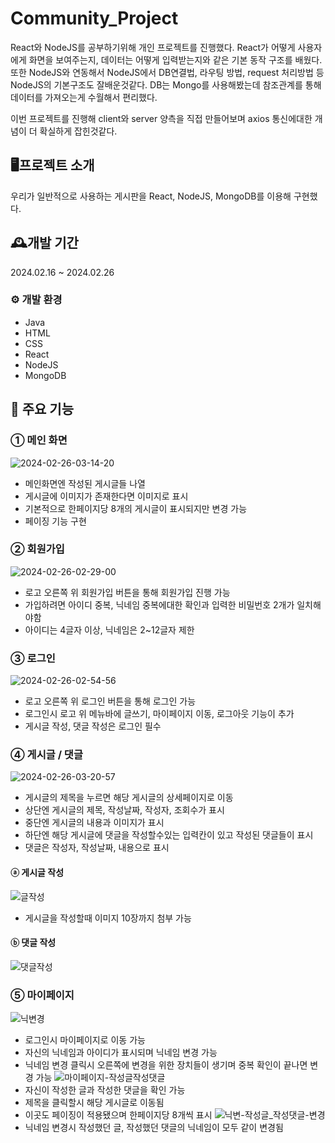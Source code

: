 # Community_Project
React와 NodeJS를 공부하기위해 개인 프로젝트를 진행했다.
React가 어떻게 사용자에게 화면을 보여주는지, 데이터는 어떻게 입력받는지와 같은 기본 동작 구조를 배웠다.
또한 NodeJS와 연동해서 NodeJS에서 DB연결법, 라우팅 방법, request 처리방법 등 NodeJS의 기본구조도 잘배운것같다.
DB는 Mongo를 사용해봤는데 참조관계를 통해 데이터를 가져오는게 수월해서 편리했다.

이번 프로젝트를 진행해 client와 server 양측을 직접 만들어보며 axios 통신에대한 개념이 더 확실하게 잡힌것같다.


## 🖥프로젝트 소개
우리가 일반적으로 사용하는 게시판을 React, NodeJS, MongoDB를 이용해 구현했다.


## 🕰개발 기간
2024.02.16 ~ 2024.02.26


### ⚙ 개발 환경
- Java
- HTML
- CSS
- React
- NodeJS
- MongoDB

## 📌 주요 기능
### ① 메인 화면
![2024-02-26-03-14-20](https://github.com/yofp1937/Community_Project/assets/112924147/89065603-4456-43d4-9d99-81f76875010a)
 - 메인화면엔 작성된 게시글들 나열
 - 게시글에 이미지가 존재한다면 이미지로 표시
 - 기본적으로 한페이지당 8개의 게시글이 표시되지만 변경 가능
 - 페이징 기능 구현

### ② 회원가입
![2024-02-26-02-29-00](https://github.com/yofp1937/Community_Project/assets/112924147/e326ac8c-e745-4340-92ca-7f974e324c48)
 - 로고 오른쪽 위 회원가입 버튼을 통해 회원가입 진행 가능
 - 가입하려면 아이디 중복, 닉네임 중복에대한 확인과 입력한 비밀번호 2개가 일치해야함
 - 아이디는 4글자 이상, 닉네임은 2~12글자 제한

### ③ 로그인
![2024-02-26-02-54-56](https://github.com/yofp1937/Community_Project/assets/112924147/a7a9be22-8f7c-4ac1-ab0c-45e851027124)
 - 로고 오른쪽 위 로그인 버튼을 통해 로그인 가능
 - 로그인시 로고 위 메뉴바에 글쓰기, 마이페이지 이동, 로그아웃 기능이 추가
 - 게시글 작성, 댓글 작성은 로그인 필수

### ④ 게시글 / 댓글
![2024-02-26-03-20-57](https://github.com/yofp1937/Community_Project/assets/112924147/4299339f-de91-42d9-abe9-eeb98002bc14)
 - 게시글의 제목을 누르면 해당 게시글의 상세페이지로 이동
 - 상단엔 게시글의 제목, 작성날짜, 작성자, 조회수가 표시
 - 중단엔 게시글의 내용과 이미지가 표시
 - 하단엔 해당 게시글에 댓글을 작성할수있는 입력칸이 있고 작성된 댓글들이 표시
 - 댓글은 작성자, 작성날짜, 내용으로 표시

#### ⓐ 게시글 작성
![글작성](https://github.com/yofp1937/Community_Project/assets/112924147/c811b342-b7d7-4108-a574-a78180665029)
- 게시글을 작성할때 이미지 10장까지 첨부 가능

#### ⓑ 댓글 작성
![댓글작성](https://github.com/yofp1937/Community_Project/assets/112924147/3ed9eeda-5c8f-4e41-85a9-384431c0123d)


### ⑤ 마이페이지
![닉변경](https://github.com/yofp1937/Community_Project/assets/112924147/7c81916b-425d-4f49-83e5-7ed10194ed62)
 - 로그인시 마이페이지로 이동 가능
 - 자신의 닉네임과 아이디가 표시되며 닉네임 변경 가능
 - 닉네임 변경 클릭시 오른쪽에 변경을 위한 장치들이 생기며 중복 확인이 끝나면 변경 가능
![마이페이지-작성글작성댓글](https://github.com/yofp1937/Community_Project/assets/112924147/3bcd574b-015d-477d-8412-7116d358534b)
 - 자신이 작성한 글과 작성한 댓글을 확인 가능
 - 제목을 클릭할시 해당 게시글로 이동됨
 - 이곳도 페이징이 적용됐으며 한페이지당 8개씩 표시
![닉변-작성글_작성댓글-변경](https://github.com/yofp1937/Community_Project/assets/112924147/12d15e0c-b048-4368-959a-019710524bdc)
 - 닉네임 변경시 작성했던 글, 작성했던 댓글의 닉네임이 모두 같이 변경됨
